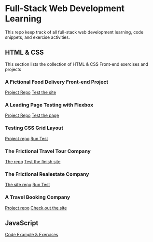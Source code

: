 # Full-Stack Web Development Learning
This repo keep track of all full-stack web development learning, code snippets, and exercise activities.

## HTML & CSS
This section lists the collection of HTML & CSS Front-end exercises and projects

### A Fictional Food Delivery Front-end Project
[Project Repo](https://github.com/monksedo/omnifood)
[Test the site](https://monksedo.github.io/omnifood/)

### A Leading Page Testing with Flexbox
[Project Repo](https://github.com/monksedo/landingpage-flexbox)
[Test the page](https://monksedo.github.io/landingpage-flexbox/)

### Testing CSS Grid Layout
[Project repo](https://github.com/monksedo/glory-of-newgrid)
[Run Test](https://monksedo.github.io/glory-of-newgrid/)

### The Frictional Travel Tour Company
[The repo](https://github.com/monksedo/natours)
[Test the finish site](https://monksedo.github.io/natours/)

### The Frictional Realestate Company
[The site repo](https://github.com/monksedo/nexter)
[Run Test](https://monksedo.github.io/nexter/)

### A Travel Booking Company
[Project repo](https://github.com/monksedo/trillo)
[Check out the site](https://monksedo.github.io/trillo/)

## JavaScript

[Code Example & Exercises](https://monksedo.github.io/fullstackWebdev/)

### 

